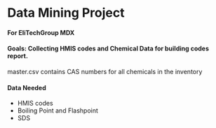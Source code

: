 # Data Mining Project

#### For EliTechGroup MDX

#### Goals: Collecting HMIS codes and Chemical Data for building codes report.

master.csv contains CAS numbers for all chemicals in the inventory

#### Data Needed
* HMIS codes
* Boiling Point and Flashpoint
* SDS
